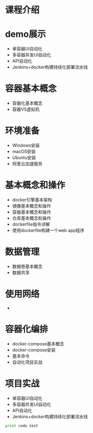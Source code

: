 # 课程介绍

# demo展示
- 单容器UI自动化
- 多容器并发UI自动化
- API自动化
- Jenkins+docker构建持续化部署流水线

# 容器基本概念
- 容器化基本概念
- 容器VS虚拟机

# 环境准备
- Windows安装
- macOS安装
- Ubuntu安装
- 阿里云加速服务

# 基本概念和操作
- docker引擎基本架构
- 镜像基本概念和操作
- 容器基本概念和操作
- 仓库基本概念和操作
- dockerfile指令详解
- 使用dockerfile构建一个web app程序

# 数据管理
- 数据卷基本概念
- 数据共享
 
 # 使用网络
 - 
 
 # 容器化编排
 - docker-compose基本概念
 - docker-compose安装
 - 基本命令
 - 自动化项目实战
 
 # 项目实战
- 单容器UI自动化
- 多容器并发UI自动化
- API自动化
- Jenkins+docker构建持续化部署流水线

```python
print code test
```